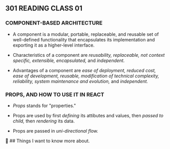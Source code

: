 ## **301 READING CLASS 01**

### **COMPONENT-BASED ARCHITECTURE**

* A component is a modular, portable, replaceable, and reusable set of well-defined functionality that encapsulates its implementation and exporting it as a higher-level interface.

* Characteristics of a component are *reusability,* *replaceable,* *not context specific,* *extensible,* *encapsulated,* and *independent.*

* Advantages of a component are *ease of deployment,* *reduced cost,* *ease of development,* *reusable,* *modification of technical complexity,* *reliability,* *system maintenance and evolution,* and *independent.*

### **PROPS, AND HOW TO USE IT IN REACT**

* *Props* stands for "properties."

* Props are used by first *defining* its attibutes and values, then *passed to child,* then *rendering* its data.

* Props are passed in *uni-directional flow.*


:thinking: ## Things I want to know more about. 
